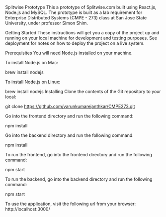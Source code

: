 Splitwise Prototype
This a prototype of Splitwise.com built using React.js, Node.js and MySQL. The prototype is built as a lab requirement for Enterprise Distributed Systems (CMPE - 273) class at San Jose State University, under professor Simon Shim.

Getting Started
These instructions will get you a copy of the project up and running on your local machine for development and testing purposes. See deployment for notes on how to deploy the project on a live system.

Prerequisites
You will need Node.js installed on your machine.

To install Node.js on Mac:

brew install nodejs

To install Node.js on Linux:

brew install nodejs
Installing
Clone the contents of the Git repository to your local:

git clone https://github.com/varunkumarejanthkar/CMPE273.git

Go into the frontend directory and run the following command:

npm install

Go into the backend directory and run the following command:

npm install

To run the frontend, go into the frontend directory and run the following command:

npm start

To run the backend, go into the backend directory and run the following command:

npm start

To use the application, visit the following url from your browser: http://localhost:3000/